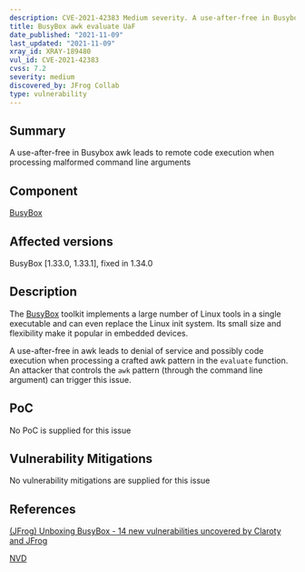 ```yaml
---
description: CVE-2021-42383 Medium severity. A use-after-free in Busybox awk leads to remote code execution when processing malformed command line arguments
title: BusyBox awk evaluate UaF
date_published: "2021-11-09"
last_updated: "2021-11-09"
xray_id: XRAY-189480
vul_id: CVE-2021-42383
cvss: 7.2
severity: medium
discovered_by: JFrog Collab
type: vulnerability
---
```

## Summary
A use-after-free in Busybox awk leads to remote code execution when processing malformed command line arguments

## Component

[BusyBox](https://busybox.net/)

## Affected versions

BusyBox [1.33.0, 1.33.1], fixed in 1.34.0

## Description

The [BusyBox](https://busybox.net/) toolkit implements a large number of Linux tools in a single executable and can even replace the Linux init system. Its small size and flexibility make it popular in embedded devices.

A use-after-free in awk leads to denial of service and possibly code execution when processing a crafted awk pattern in the `evaluate` function.
An attacker that controls the `awk` pattern (through the command line argument) can trigger this issue.

## PoC

No PoC is supplied for this issue

## Vulnerability Mitigations

No vulnerability mitigations are supplied for this issue

## References

[(JFrog) Unboxing BusyBox - 14 new vulnerabilities uncovered by Claroty and JFrog ](https://jfrog.com/blog/unboxing-busybox-14-new-vulnerabilities-uncovered-by-claroty-and-jfrog/)

[NVD](https://nvd.nist.gov/vuln/detail/CVE-2021-42383)